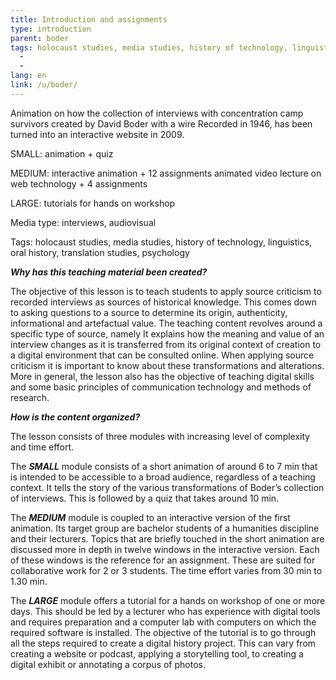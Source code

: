```yaml
---
title: Introduction and assignments
type: introduction
parent: boder
tags: holocaust studies, media studies, history of technology, linguistics, oral history, translation studies, psychology
  -
  -
lang: en
link: /u/boder/
---
```




<!-- more -->


Animation on how the collection of interviews with concentration camp survivors created by David Boder with a wire
Recorded in 1946, has been turned into an interactive website in 2009.

SMALL:    animation + quiz

MEDIUM: interactive animation + 12 assignments
                 animated video lecture on web technology + 4 assignments

LARGE:    tutorials for hands on workshop

Media type: interviews, audiovisual

Tags: holocaust studies, media studies, history of technology, linguistics, oral history, translation studies, psychology


***Why has this teaching material been created?***

The objective of this lesson is to teach students to apply source criticism to recorded interviews as sources of historical knowledge. This comes down to asking questions to a source to determine its origin, authenticity, informational and artefactual value. The teaching content revolves around a specific type of source, namely It explains how the meaning and value of an interview changes as it is transferred from its original context of creation to a digital environment that can be consulted online. When applying source criticism it is important to know about these transformations and alterations. More in general, the lesson also has the objective of teaching digital skills and some basic principles of communication technology and methods of research.  

***How is the content organized?***

The lesson consists of three modules with increasing level of complexity and time effort.

The ***SMALL*** module consists of a short animation of around 6 to 7 min that is intended to be accessible to a broad audience, regardless of a teaching context. It tells the story of the various transformations of Boder’s collection of interviews. This is followed by a quiz that takes around 10 min.

The ***MEDIUM*** module is coupled to an interactive version of the first animation. Its target group are bachelor students of a humanities discipline and their lecturers. Topics that are briefly touched in the short animation are discussed more in depth in twelve windows in the interactive version. Each of these windows is the reference for an assignment. These are suited for collaborative work for 2 or 3 students. The time effort varies from 30 min to 1.30 min.

The ***LARGE*** module offers a tutorial for a hands on workshop of one or more days.  This should be led by a lecturer who has experience with digital tools and requires preparation and a computer lab with computers on which the required software is installed.
The objective of the tutorial is to go through all the steps required to create a digital history project. This can vary from creating a  website or podcast, applying  a storytelling tool, to creating a digital exhibit or annotating    a corpus of photos.
